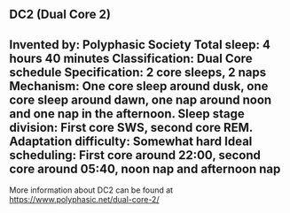 DC2 (Dual Core 2)
-----------------------------------------------
**Invented by**: Polyphasic Society
**Total sleep**: 4 hours 40 minutes
**Classification**: Dual Core schedule
**Specification**: 2 core sleeps, 2 naps
**Mechanism**: One core sleep around dusk, one core sleep around dawn, one nap around noon and one nap in the afternoon. Sleep stage division: First core SWS, second core REM.
**Adaptation difficulty**: Somewhat hard
**Ideal scheduling**: First core around 22:00, second core around 05:40, noon nap and afternoon nap
-----------------------------------------------
More information about DC2 can be found at <https://www.polyphasic.net/dual-core-2/>
